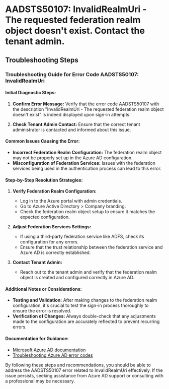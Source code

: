 
# AADSTS50107: InvalidRealmUri - The requested federation realm object doesn't exist. Contact the tenant admin.


## Troubleshooting Steps
### Troubleshooting Guide for Error Code AADSTS50107: InvalidRealmUri

#### Initial Diagnostic Steps:
1. **Confirm Error Message:** Verify that the error code AADSTS50107 with the description "InvalidRealmUri - The requested federation realm object doesn't exist" is indeed displayed upon sign-in attempts.
   
2. **Check Tenant Admin Contact:** Ensure that the correct tenant administrator is contacted and informed about this issue.

#### Common Issues Causing the Error:
- **Incorrect Federation Realm Configuration:** The federation realm object may not be properly set up in the Azure AD configuration.
- **Misconfiguration of Federation Services:** Issues with the federation services being used in the authentication process can lead to this error.

#### Step-by-Step Resolution Strategies:
1. **Verify Federation Realm Configuration:**
   - Log in to the Azure portal with admin credentials.
   - Go to Azure Active Directory > Company branding.
   - Check the federation realm object setup to ensure it matches the expected configuration.

2. **Adjust Federation Services Settings:**
   - If using a third-party federation service like ADFS, check its configuration for any errors.
   - Ensure that the trust relationship between the federation service and Azure AD is correctly established.

3. **Contact Tenant Admin:**
   - Reach out to the tenant admin and verify that the federation realm object is created and configured correctly in Azure AD.

#### Additional Notes or Considerations:
- **Testing and Validation:** After making changes to the federation realm configuration, it's crucial to test the sign-in process thoroughly to ensure the error is resolved.
- **Verification of Changes:** Always double-check that any adjustments made to the configuration are accurately reflected to prevent recurring errors.

#### Documentation for Guidance:
- [Microsoft Azure AD documentation](https://docs.microsoft.com/en-us/azure/active-directory/)
- [Troubleshooting Azure AD error codes](https://docs.microsoft.com/en-us/azure/active-directory/develop/troubleshoot-error-codes)

By following these steps and recommendations, you should be able to address the AADSTS50107 error related to InvalidRealmUri effectively. If the issue persists, seeking assistance from Azure AD support or consulting with a professional may be necessary.